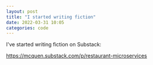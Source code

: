 ```yaml
---
layout: post
title: "I started writing fiction"
date: 2022-03-31 10:05
categories: code
---
```


I've started writing fiction on Substack:

https://mcquen.substack.com/p/restaurant-microservices

